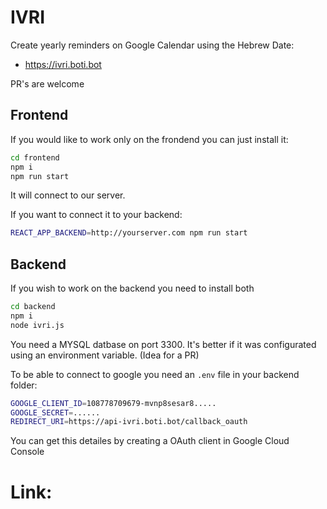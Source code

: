 # IVRI

Create yearly reminders on Google Calendar using the Hebrew Date:

- https://ivri.boti.bot

PR's are welcome

## Frontend
If you would like to work only on the frondend you can just install it:

```sh
cd frontend
npm i
npm run start
```

It will connect to our server.

If you want to connect it to your backend:

```sh
REACT_APP_BACKEND=http://yourserver.com npm run start
```

## Backend
If you wish to work on the backend you need to install both

```sh
cd backend
npm i
node ivri.js
```

You need a MYSQL datbase on port 3300. It's better if it was configurated using an environment variable. (Idea for a PR)

To be able to connect to google you need an `.env` file in your backend folder:

```sh
GOOGLE_CLIENT_ID=108778709679-mvnp8sesar8.....
GOOGLE_SECRET=......
REDIRECT_URI=https://api-ivri.boti.bot/callback_oauth
```

You can get this detailes by creating a OAuth client in Google Cloud Console

# Link:

